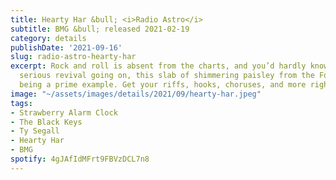 ```yaml
---
title: Hearty Har &bull; <i>Radio Astro</i>
subtitle: BMG &bull; released 2021-02-19
category: details
publishDate: '2021-09-16'
slug: radio-astro-hearty-har
excerpt: Rock and roll is absent from the charts, and you’d hardly know there is a
  serious revival going on, this slab of shimmering paisley from the Fogerty kids
  being a prime example. Get your riffs, hooks, choruses, and more right here.
image: "~/assets/images/details/2021/09/hearty-har.jpeg"
tags:
- Strawberry Alarm Clock
- The Black Keys
- Ty Segall
- Hearty Har
- BMG
spotify: 4gJAfIdMFrt9FBVzDCL7n8
---
```



